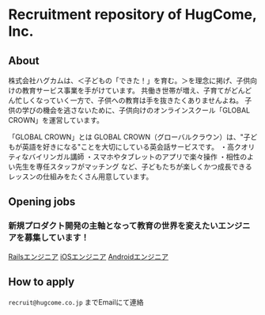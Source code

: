 # Recruitment repository of HugCome, Inc.

## About
株式会社ハグカムは、＜子どもの「できた！」を育む。＞を理念に掲げ、子供向けの教育サービス事業を手がけています。
共働き世帯が増え、子育てがどんどん忙しくなっていく一方で、子供への教育は手を抜きたくありませんよね。
子供の学びの機会を逃さないために、子供向けのオンラインスクール「GLOBAL CROWN」を運営しています。


「GLOBAL CROWN」とは
GLOBAL CROWN（グローバルクラウン）は、"子どもが英語を好きになる"ことを大切にしている英会話サービスです。
・高クオリティなバイリンガル講師
・スマホやタブレットのアプリで楽々操作
・相性のよい先生を専任スタッフがマッチング
など、子どもたちが楽しくかつ成長できるレッスンの仕組みをたくさん用意しています。

## Opening jobs
### 新規プロダクト開発の主軸となって教育の世界を変えたいエンジニアを募集しています！
[Railsエンジニア](jobs/SoftwareEngineer_Web_Backend.md)
[iOSエンジニア](jobs/SoftwareEngineer_iOS.md)
[Androidエンジニア](jobs/SoftwareEngineer_Android.md)

## How to apply
`recruit@hugcome.co.jp` までEmailにて連絡
